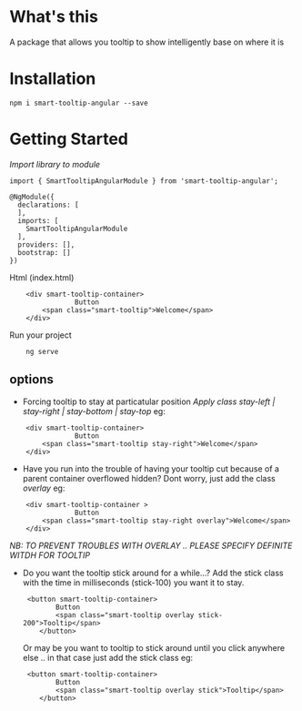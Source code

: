 # What's this
A package that allows you tooltip to show intelligently base on where it is

# Installation

`npm i smart-tooltip-angular --save`

# Getting Started

*Import library to module*
```
import { SmartTooltipAngularModule } from 'smart-tooltip-angular';

@NgModule({
  declarations: [
  ],
  imports: [
    SmartTooltipAngularModule
  ],
  providers: [],
  bootstrap: []
})
```

Html (index.html)

```
    <div smart-tooltip-container> 
                Button 
        <span class="smart-tooltip">Welcome</span>  
    </div>

```


Run your project

```
    ng serve 
```




## options
* Forcing tooltip to stay at particatular position 
_Apply class *stay-left | stay-right | stay-bottom | stay-top*_
eg:
```
    <div smart-tooltip-container> 
                Button 
        <span class="smart-tooltip stay-right">Welcome</span>  
    </div>
```

* Have you run into the trouble of having your tooltip cut because of a parent container overflowed hidden? Dont worry, just add the class _overlay_ eg:


```
    <div smart-tooltip-container > 
                Button 
        <span class="smart-tooltip stay-right overlay">Welcome</span>  
    </div>
```
*NB: TO PREVENT TROUBLES WITH OVERLAY .. PLEASE SPECIFY DEFINITE WITDH FOR TOOLTIP*

* Do you want the tooltip stick around for a while...?
    Add the stick class with the time in milliseconds (stick-100) you want it to stay.
    ```
     <button smart-tooltip-container>
            Button 
            <span class="smart-tooltip overlay stick-200">Tooltip</span>
        </button>
    ```
    Or may be you want to tooltip to stick around until you click anywhere else .. in that case just add the stick class eg:
    ```
     <button smart-tooltip-container>
            Button 
            <span class="smart-tooltip overlay stick">Tooltip</span>
        </button>
    ```

<!-- smart-tooltip supports 2 options all of which are optional
* *type * - _hard | soft_ (Defaults to soft) -->